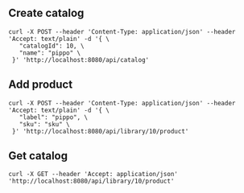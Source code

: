 
## Create catalog

    curl -X POST --header 'Content-Type: application/json' --header 'Accept: text/plain' -d '{ \ 
       "catalogId": 10, \ 
       "name": "pippo" \ 
     }' 'http://localhost:8080/api/catalog'

## Add product

 
    curl -X POST --header 'Content-Type: application/json' --header 'Accept: text/plain' -d '{ \ 
       "label": "pippo", \ 
       "sku": "sku" \ 
     }' 'http://localhost:8080/api/library/10/product' 
 
## Get catalog 
 
    curl -X GET --header 'Accept: application/json' 'http://localhost:8080/api/library/10/product'
    
    
